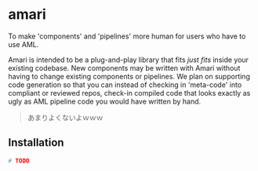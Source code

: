 # amari

To make 'components' and 'pipelines' more human for users who have to use AML.

Amari is intended to be a plug-and-play library that fits *just fits* inside your existing codebase. New components may be written with Amari without having to change existing components or pipelines. We plan on supporting code generation so that you can instead of checking in 'meta-code' into compliant or reviewed repos, check-in compiled code that looks exactly as ugly as AML pipeline code you would have written by hand.

> あまりよくないよｗｗｗ

## Installation

```bash
# TODO
```
